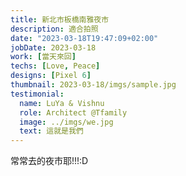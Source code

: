 ```yaml
---
title: 新北市板橋南雅夜市
description: 適合拍照
date: "2023-03-18T19:47:09+02:00"
jobDate: 2023-03-18
work: [當天來回]
techs: [Love, Peace]
designs: [Pixel 6]
thumbnail: 2023-03-18/imgs/sample.jpg
testimonial:
  name: LuYa & Vishnu
  role: Architect @Tfamily
  image: ../imgs/we.jpg
  text: 這就是我們
---
```


常常去的夜市耶!!!:D